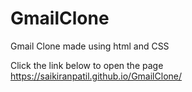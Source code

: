 # GmailClone
Gmail Clone made using html and CSS

Click the link below to open the page
https://saikiranpatil.github.io/GmailClone/
